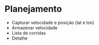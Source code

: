 # Planejamento

- Capturar velocidade e posição (lat e lon)
- Armazenar velocidade
- Lista de corridas
- Detalhe
